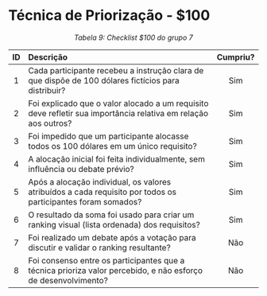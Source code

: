 # Técnica de Priorização - $100

*<p style="text-align: center;">Tabela 9: Checklist $100 do grupo 7</p>*

| ID  | Descrição                                                                                                     | Cumpriu? |
|:---:|:--------------------------------------------------------------------------------------------------------------|:--------:|
| 1   | Cada participante recebeu a instrução clara de que dispõe de 100 dólares fictícios para distribuir?            |    Sim       |
| 2   | Foi explicado que o valor alocado a um requisito deve refletir sua importância relativa em relação aos outros? |     Sim     |
| 3   | Foi impedido que um participante alocasse todos os 100 dólares em um único requisito?                         |    Sim      |
| 4   | A alocação inicial foi feita individualmente, sem influência ou debate prévio?                                |     Sim     |
| 5   | Após a alocação individual, os valores atribuídos a cada requisito por todos os participantes foram somados?  |     Sim     |
| 6   | O resultado da soma foi usado para criar um ranking visual (lista ordenada) dos requisitos?                   |     Sim     |
| 7   | Foi realizado um debate após a votação para discutir e validar o ranking resultante?                          |   Não       |
| 8   | Foi consenso entre os participantes que a técnica prioriza valor percebido, e não esforço de desenvolvimento? |     Não     |